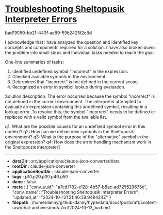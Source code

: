 # [Troubleshooting Sheltopusik Interpreter Errors](https://claude.ai/chat/a7cd7182-e128-4b57-b8ac-ad725520675d)

bad19059-bb21-443f-aa89-59b2425f2c8d

 I acknowledge that I have analyzed the question and identified key concepts and components required for a solution. I have also broken down the problem into small steps and individual tasks needed to reach the goal.

One-line summaries of tasks:
1. Identified undefined symbol "incorrect" in the expression.
2. Checked available symbols in the environment.
3. Determined that "incorrect" is not defined in the current scope.
4. Recognized an error in symbol lookup during evaluation.

Solution description:
The error occurred because the symbol "incorrect" is not defined in the current environment. The interpreter attempted to evaluate an expression containing this undefined symbol, resulting in a lookup error. To resolve this, the symbol "incorrect" needs to be defined or replaced with a valid symbol from the available list.

q1: What are the possible causes for an undefined symbol error in this context?
q2: How can we define new symbols in the Sheltopusik environment?
q3: What is the purpose of the "alternative" symbol in the original expression?
q4: How does the error handling mechanism work in the Sheltopusik interpreter?

---

* **dataDir** : src/applications/claude-json-converter/data
* **rootDir** : claude-json-converter
* **applicationRootDir** : claude-json-converter
* **tags** : p10.p20.p30.p40.p50
* **done** : false
* **meta** : {
  "conv_uuid": "a7cd7182-e128-4b57-b8ac-ad725520675d",
  "conv_name": "Troubleshooting Sheltopusik Interpreter Errors",
  "updated_at": "2024-10-13T21:46:38.948424Z"
}
* **filepath** : /home/danny/github-danny/hyperdata/docs/postcraft/content-raw/chat-archives/md/a7cd/2024-10-13_bad.md